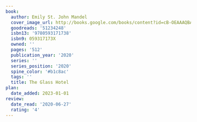 ```yaml
---
book:
  author: Emily St. John Mandel
  cover_image_url: http://books.google.com/books/content?id=cB-OEAAAQBAJ&printsec=frontcover&img=1&zoom=1&source=gbs_api
  goodreads: '51234248'
  isbn13: '9780593171738'
  isbn9: 059317173X
  owned: ''
  pages: '512'
  publication_year: '2020'
  series: ''
  series_position: '2020'
  spine_color: '#b1c8ac'
  tags: ''
  title: The Glass Hotel
plan:
  date_added: 2023-01-01
review:
  date_read: '2020-06-27'
  rating: '4'
---
```

